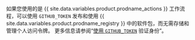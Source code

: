 如果您使用的是 {{ site.data.variables.product.prodname_actions }} 工作流程，可以使用 `GITHUB_TOKEN` 发布和使用 {{ site.data.variables.product.prodname_registry }} 中的软件包，而无需存储和管理个人访问令牌。 更多信息请参阅“[使用 `GITHUB_TOKEN`](/actions/automating-your-workflow-with-github-actions/authenticating-with-the-github_token) 验证身份”。
